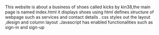 This website is about a business of shoes called kicks by kin38,the main page is named index.html
it displays shoes using html defines structure of webpage such as services and contact details . css styles out the layout ,design and column layout
.Javascript has enabled functionalities such as sign-in and sign-up
